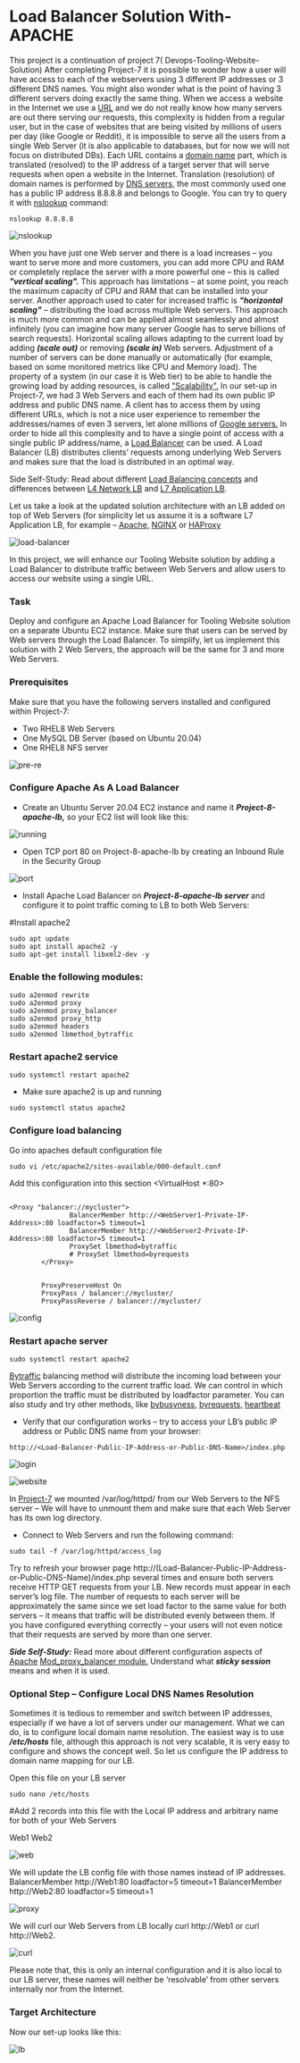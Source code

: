 # Load Balancer Solution With-APACHE

This project is a continuation of project 7( Devops-Tooling-Website-Solution) 
After completing Project-7 it is possible to wonder how a user will have access to each of the webservers using 3 different IP addresses or 3 different DNS names. You might also wonder what is the point of having 3 different servers doing exactly the same thing.
When we access a website in the Internet we use a [URL](https://en.wikipedia.org/wiki/URL) and we do not really know how many servers are out there serving our requests, this complexity is hidden from a regular user, but in the case of websites that are being visited by millions of users per day (like Google or Reddit), it is impossible to serve all the users from a single Web Server (it is also applicable to databases, but for now we will not focus on distributed DBs).
Each URL contains a [domain name](https://en.wikipedia.org/wiki/Domain_name) part, which is translated (resolved) to the IP address of a target server that will serve requests when open a website in the Internet. Translation (resolution) of domain names is performed by [DNS servers,](https://en.wikipedia.org/wiki/Domain_Name_System) the most commonly used one has a public IP address 8.8.8.8 and belongs to Google. You can try to query it with [nslookup](https://en.wikipedia.org/wiki/Nslookup) command:

`nslookup 8.8.8.8`

![nslookup](./images/ns-lookup-0.png)

When you have just one Web server and  there is a load increases – you want to serve more and more customers, you can add more CPU and RAM or completely replace the server with a more powerful one – this is called ***"vertical scaling".*** This approach has limitations – at some point, you reach the maximum capacity of CPU and RAM that can be installed into your server.
Another approach used to cater for increased traffic is ***"horizontal scaling"*** – distributing the load across multiple Web servers. This approach is much more common and can be applied almost seamlessly and almost infinitely (you can imagine how many server Google has to serve billions of search requests).
Horizontal scaling allows adapting to the current load by adding ***(scale out)*** or removing ***(scale in)*** Web servers. Adjustment of a number of servers can be done manually or automatically (for example, based on some monitored metrics like CPU and Memory load).
The property of a system (in our case it is Web tier) to be able to handle the growing load by adding resources, is called ["Scalability".](https://en.wikipedia.org/wiki/Scalability)
In our set-up in Project-7, we had 3 Web Servers and each of them had its own public IP address and public DNS name. A client has to access them by using different URLs, which is not a nice user experience to remember the addresses/names of even 3 servers, let alone millions of [Google servers.](https://en.wikipedia.org/wiki/Google_data_centers)
In order to hide all this complexity and to have a single point of access with a single public IP address/name, a [Load Balancer](https://en.wikipedia.org/wiki/Load_balancing_(computing)) can be used.  A Load Balancer (LB) distributes clients’ requests among underlying Web Servers and makes sure that the load is distributed in an optimal way.

Side Self-Study:
Read about different [Load Balancing concepts](https://www.nginx.com/resources/glossary/load-balancing/) and differences between [L4 Network  LB](https://www.nginx.com/resources/glossary/layer-4-load-balancing/) and [L7 Application LB](https://www.nginx.com/resources/glossary/layer-7-load-balancing/).

Let us take a look at the updated solution architecture with an LB added on top of Web Servers (for simplicity let us assume it is a software L7 Application LB, for example – [Apache,](https://httpd.apache.org/docs/2.4/mod/mod_proxy_balancer.html) [NGINX](https://docs.nginx.com/nginx/admin-guide/load-balancer/http-load-balancer/) or [HAProxy](http://www.haproxy.org/)

![load-balancer](./images/architecture-1.png)

In this project, we will enhance our Tooling Website solution by adding a Load Balancer to distribute traffic between Web Servers and allow users to access our website using a single URL.

### Task

Deploy and configure an Apache Load Balancer for Tooling Website solution on a separate Ubuntu EC2 instance. Make sure that users can be served by Web servers through the Load Balancer.
To simplify, let us implement this solution with 2 Web Servers, the approach will be the same for 3 and more Web Servers.
### Prerequisites

Make sure that you have the following servers installed and configured within Project-7:
- Two RHEL8 Web Servers
- One MySQL DB Server (based on Ubuntu 20.04)
- One RHEL8 NFS server

![pre-re](./images/architecture-3.png)


### Configure Apache As A Load Balancer

- Create an Ubuntu Server 20.04 EC2 instance and name it ***Project-8-apache-lb,*** so your EC2 list will look like this:

![running](./images/apachelb-3.png)

- Open TCP port 80 on Project-8-apache-lb by creating an Inbound Rule in the Security Group

![port](./images/port-4.png)

- Install Apache Load Balancer on ***Project-8-apache-lb server*** and configure it to point traffic coming to LB to both Web Servers:

#Install apache2

```
sudo apt update
sudo apt install apache2 -y
sudo apt-get install libxml2-dev -y

```

### Enable the following modules:

```
sudo a2enmod rewrite
sudo a2enmod proxy
sudo a2enmod proxy_balancer
sudo a2enmod proxy_http
sudo a2enmod headers
sudo a2enmod lbmethod_bytraffic

```

### Restart apache2 service

`sudo systemctl restart apache2`

- Make sure apache2 is up and running

`sudo systemctl status apache2`

### Configure load balancing

Go into apaches default configuration file 

`sudo vi /etc/apache2/sites-available/000-default.conf`

Add this configuration into this section <VirtualHost *:80>

```

<Proxy "balancer://mycluster">
               BalancerMember http://<WebServer1-Private-IP-Address>:80 loadfactor=5 timeout=1
               BalancerMember http://<WebServer2-Private-IP-Address>:80 loadfactor=5 timeout=1
               ProxySet lbmethod=bytraffic
               # ProxySet lbmethod=byrequests
        </Proxy>


        ProxyPreserveHost On
        ProxyPass / balancer://mycluster/
        ProxyPassReverse / balancer://mycluster/

```
![config](./images/apache-5.png)

### Restart apache server
`sudo systemctl restart apache2`

[Bytraffic](https://httpd.apache.org/docs/2.4/mod/mod_lbmethod_bytraffic.html) balancing method will distribute the incoming load between your Web Servers according to the current traffic load. We can control in which proportion the traffic must be distributed by loadfactor parameter.
You can also study and try other methods, like [bybusyness,](https://httpd.apache.org/docs/2.4/mod/mod_lbmethod_bybusyness.html) [byrequests,](https://httpd.apache.org/docs/2.4/mod/mod_lbmethod_byrequests.html) [heartbeat](https://httpd.apache.org/docs/2.4/mod/mod_lbmethod_heartbeat.html)


- Verify that our configuration works – try to access your LB’s public IP address or Public DNS name from your browser:

`http://<Load-Balancer-Public-IP-Address-or-Public-DNS-Name>/index.php`

![login](./images/login.png)

![website](./images/website.png)

In [Project-7](https://github.com/Jobijollof/Devops-Tooling-Website-Solution) we mounted /var/log/httpd/ from our Web Servers to the NFS server – We will have to unmount them and make sure that each Web Server has its own log directory.

- Connect to Web Servers and run the following command:

`sudo tail -f /var/log/httpd/access_log`

Try to refresh your browser page http://(Load-Balancer-Public-IP-Address-or-Public-DNS-Name)/index.php several times and ensure both servers receive HTTP GET requests from your LB. New records must appear in each server’s log file. The number of requests to each server will be approximately the same since we set load factor to the same value for both servers – it means that traffic will be distributed evenly between them.
If you have configured everything correctly – your users will not even notice that their requests are served by more than one server.

***Side Self-Study:***
Read more about different configuration aspects of [Apache](https://httpd.apache.org/docs/2.4/mod/mod_proxy_balancer.html) [Mod_proxy_balancer module.](https://httpd.apache.org/docs/2.4/mod/mod_proxy_balancer.html) Understand what ***sticky session*** means and when it is used.


### Optional Step – Configure Local DNS Names Resolution
Sometimes it is tedious to remember and switch between IP addresses, especially if we have a lot of servers under our management.
What we can do, is to configure local domain name resolution. The easiest way is to use ***/etc/hosts*** file, although this approach is not very scalable, it is very easy to configure and shows the concept well. So let us configure the IP address to domain name mapping for our LB.

Open this file on your LB server


`sudo nano /etc/hosts`


#Add 2 records into this file with the Local IP address and arbitrary name for both of your Web Servers


<WebServer1-Private-IP-Address> Web1
<WebServer2-Private-IP-Address> Web2

![web](./images/web1-2.png)

We will update the LB config file with those names instead of IP addresses.
BalancerMember http://Web1:80 loadfactor=5 timeout=1
BalancerMember http://Web2:80 loadfactor=5 timeout=1

![proxy](./images/proxy.png)

We will curl our Web Servers from LB locally curl http://Web1 or curl http://Web2.

![curl](./images/curl-command.png)

Please note that, this is only an internal configuration and it is also local to our LB server, these names will neither be ‘resolvable’ from other servers internally nor from the Internet.
### Target Architecture

Now our set-up looks like this:


![lb](./images/final%20look.png)
















